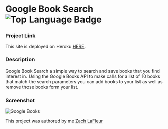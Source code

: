 # Google Book Search ![Top Language Badge](https://img.shields.io/github/languages/top/MrCartree/Google-Book-Search)

### Project Link

This site is deployed on Heroku [HERE](https://evening-citadel-56849.herokuapp.com/).


### Description

Google Book Search a simple way to search and save books that you find interest in. Using the Google Books API to make calls for a list of 10 books that match the search parameters you can add books to your list as well as remove those books form your list.

### Screenshot

![Google Books](./client/src/images/GoogleBooksSearch.PNG)

This project was authored by me [Zach LaFleur](https://github.com/MrCartree)


